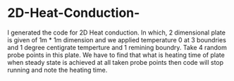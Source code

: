 # 2D-Heat-Conduction-
I generated the code for 2D Heat conduction. In which, 2 dimensional plate is given of 1m * 1m dimension and we applied temperature 0 at 3 boundries and 1 degree centigrate temperture and 1 remining boundry. Take 4 random probe points in this plate. We have to find that what is heating time of plate when steady state is achieved at all taken probe points then code will stop running and note the heating time.
